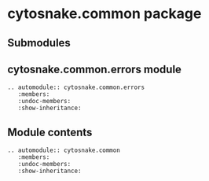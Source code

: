 # cytosnake.common package

## Submodules

## cytosnake.common.errors module

```{eval-rst}
.. automodule:: cytosnake.common.errors
   :members:
   :undoc-members:
   :show-inheritance:
```

## Module contents

```{eval-rst}
.. automodule:: cytosnake.common
   :members:
   :undoc-members:
   :show-inheritance:
```
